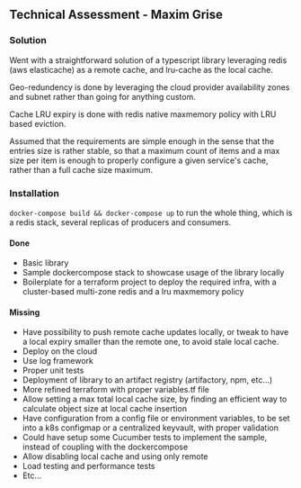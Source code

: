 ## Technical Assessment - Maxim Grise

### Solution

Went with a straightforward solution of a typescript library leveraging redis (aws elasticache) as a remote cache, and lru-cache as the local cache.

Geo-redundency is done by leveraging the cloud provider availability zones and subnet rather than going for anything custom.

Cache LRU expiry is done with redis native maxmemory policy with LRU based eviction.

Assumed that the requirements are simple enough in the sense that the entries size is rather stable, so that a maximum count of items and a max size per item is enough to properly configure a given service's cache, rather than a full cache size maximum.

### Installation

`docker-compose build && docker-compose up` to run the whole thing, which is a redis stack, several replicas of producers and consumers.

#### Done

- Basic library
- Sample dockercompose stack to showcase usage of the library locally
- Boilerplate for a terraform project to deploy the required infra, with a cluster-based multi-zone redis and a lru maxmemory policy

#### Missing

- Have possibility to push remote cache updates locally, or tweak to have a local expiry smaller than the remote one, to avoid stale local cache. 
- Deploy on the cloud
- Use log framework 
- Proper unit tests
- Deployment of library to an artifact registry (artifactory, npm, etc...)
- More refined terraform with proper variables.tf file
- Allow setting a max total local cache size, by finding an efficient way to calculate object size at local cache insertion
- Have configuration from a config file or environment variables, to be set into a k8s configmap or a centralized keyvault, with proper validation
- Could have setup some Cucumber tests to implement the sample, instead of coupling with the dockercompose
- Allow disabling local cache and using only remote
- Load testing and performance tests
- Etc...